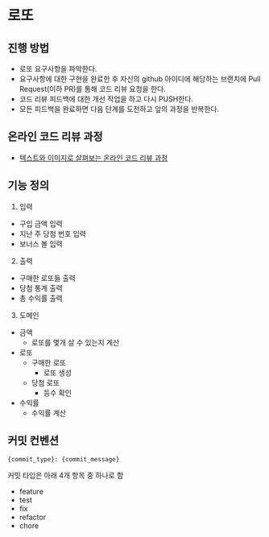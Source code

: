 # 로또

## 진행 방법

* 로또 요구사항을 파악한다.
* 요구사항에 대한 구현을 완료한 후 자신의 github 아이디에 해당하는 브랜치에 Pull Request(이하 PR)를 통해 코드 리뷰 요청을 한다.
* 코드 리뷰 피드백에 대한 개선 작업을 하고 다시 PUSH한다.
* 모든 피드백을 완료하면 다음 단계를 도전하고 앞의 과정을 반복한다.

## 온라인 코드 리뷰 과정

* [텍스트와 이미지로 살펴보는 온라인 코드 리뷰 과정](https://github.com/next-step/nextstep-docs/tree/master/codereview)

## 기능 정의

1. 입력

- 구입 금액 입력
- 지난 주 당첨 번호 입력
- 보너스 볼 입력

2. 출력

- 구매한 로또들 출력
- 당첨 통계 출력
- 총 수익률 출력

3. 도메인

- 금액
	- 로또를 몇개 살 수 있는지 계산
- 로또
	- 구매한 로또
		- 로또 생성
	- 당첨 로또
		- 등수 확인
- 수익률
	- 수익률 계산

## 커밋 컨벤션

```
{commit_type}: {commit_message}
```

커밋 타입은 아래 4개 항목 중 하나로 함

- feature
- test
- fix
- refactor
- chore